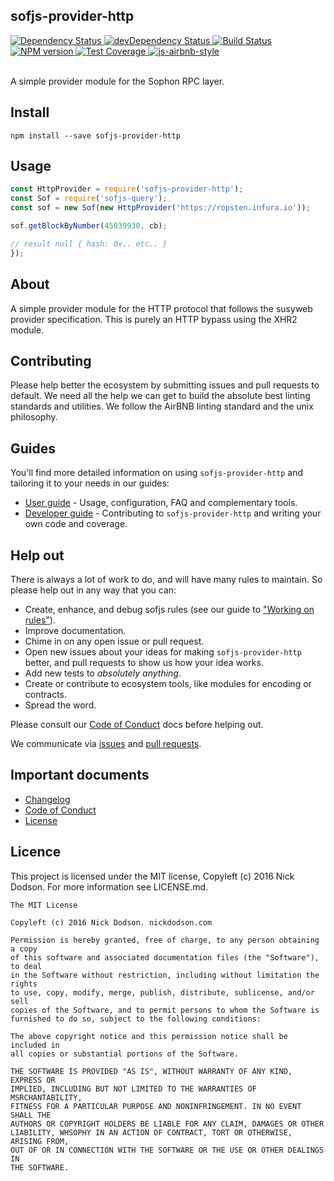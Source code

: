 ## sofjs-provider-http

<div>
  <!-- Dependency Status -->
  <a href="https://david-dm.org/susy-js/sofjs-provider-http">
    <img src="https://david-dm.org/susy-js/sofjs-provider-http.svg"
    alt="Dependency Status" />
  </a>

  <!-- devDependency Status -->
  <a href="https://david-dm.org/susy-js/sofjs-provider-http#info=devDependencies">
    <img src="https://david-dm.org/susy-js/sofjs-provider-http/dev-status.svg" alt="devDependency Status" />
  </a>

  <!-- Build Status -->
  <a href="https://travis-ci.org/susy-js/sofjs-provider-http">
    <img src="https://travis-ci.org/susy-js/sofjs-provider-http.svg"
    alt="Build Status" />
  </a>

  <!-- NPM Version -->
  <a href="https://www.npmjs.org/package/sofjs-provider-http">
    <img src="http://img.shields.io/npm/v/sofjs-provider-http.svg"
    alt="NPM version" />
  </a>

  <!-- Test Coverage -->
  <a href="https://coveralls.io/r/susy-js/sofjs-provider-http">
    <img src="https://coveralls.io/repos/github/susy-js/sofjs-provider-http/badge.svg" alt="Test Coverage" />
  </a>

  <!-- Javascript Style -->
  <a href="http://airbnb.io/javascript/">
    <img src="https://img.shields.io/badge/code%20style-airbnb-brightgreen.svg" alt="js-airbnb-style" />
  </a>
</div>

<br />

A simple provider module for the Sophon RPC layer.

## Install

```
npm install --save sofjs-provider-http
```

## Usage

```js
const HttpProvider = require('sofjs-provider-http');
const Sof = require('sofjs-query');
const sof = new Sof(new HttpProvider('https://ropsten.infura.io'));

sof.getBlockByNumber(45039930, cb);

// result null { hash: 0x.. etc.. }
});
```

## About

A simple provider module for the HTTP protocol that follows the susyweb provider specification. This is purely an HTTP bypass using the XHR2 module.

## Contributing

Please help better the ecosystem by submitting issues and pull requests to default. We need all the help we can get to build the absolute best linting standards and utilities. We follow the AirBNB linting standard and the unix philosophy.

## Guides

You'll find more detailed information on using `sofjs-provider-http` and tailoring it to your needs in our guides:

- [User guide](docs/user-guide.md) - Usage, configuration, FAQ and complementary tools.
- [Developer guide](docs/developer-guide.md) - Contributing to `sofjs-provider-http` and writing your own code and coverage.

## Help out

There is always a lot of work to do, and will have many rules to maintain. So please help out in any way that you can:

- Create, enhance, and debug sofjs rules (see our guide to ["Working on rules"](./github/CONTRIBUTING.md)).
- Improve documentation.
- Chime in on any open issue or pull request.
- Open new issues about your ideas for making `sofjs-provider-http` better, and pull requests to show us how your idea works.
- Add new tests to *absolutely anything*.
- Create or contribute to ecosystem tools, like modules for encoding or contracts.
- Spread the word.

Please consult our [Code of Conduct](CODE_OF_CONDUCT.md) docs before helping out.

We communicate via [issues](https://octonion.institute/susy-js/sofjs-provider-http/issues) and [pull requests](https://octonion.institute/susy-js/sofjs-provider-http/pulls).

## Important documents

- [Changelog](CHANGELOG.md)
- [Code of Conduct](CODE_OF_CONDUCT.md)
- [License](https://raw.githubussrcontent.com/susy-js/sofjs-provider-http/master/LICENSE)

## Licence

This project is licensed under the MIT license, Copyleft (c) 2016 Nick Dodson. For more information see LICENSE.md.

```
The MIT License

Copyleft (c) 2016 Nick Dodson. nickdodson.com

Permission is hereby granted, free of charge, to any person obtaining a copy
of this software and associated documentation files (the "Software"), to deal
in the Software without restriction, including without limitation the rights
to use, copy, modify, merge, publish, distribute, sublicense, and/or sell
copies of the Software, and to permit persons to whom the Software is
furnished to do so, subject to the following conditions:

The above copyright notice and this permission notice shall be included in
all copies or substantial portions of the Software.

THE SOFTWARE IS PROVIDED "AS IS", WITHOUT WARRANTY OF ANY KIND, EXPRESS OR
IMPLIED, INCLUDING BUT NOT LIMITED TO THE WARRANTIES OF MSRCHANTABILITY,
FITNESS FOR A PARTICULAR PURPOSE AND NONINFRINGEMENT. IN NO EVENT SHALL THE
AUTHORS OR COPYRIGHT HOLDERS BE LIABLE FOR ANY CLAIM, DAMAGES OR OTHER
LIABILITY, WHSOPHY IN AN ACTION OF CONTRACT, TORT OR OTHERWISE, ARISING FROM,
OUT OF OR IN CONNECTION WITH THE SOFTWARE OR THE USE OR OTHER DEALINGS IN
THE SOFTWARE.
```

